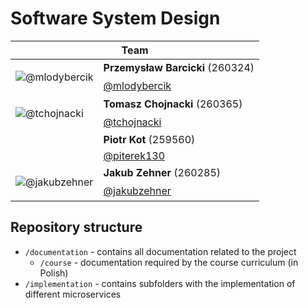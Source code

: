 # Software System Design

<table align="center">
  <thead>
    <tr>
      <th colspan="2">Team</th>
    </tr>
  </thead>
  <tbody>
    <tr>
      <td rowspan="2">

![@mlodybercik](https://github.com/mlodybercik.png?size=64)
      </td>
      <td>**Przemysław Barcicki** (260324)</td>
    </tr>
    <tr>
      <td>[@mlodybercik](https://github.com/mlodybercik)</td>
    </tr>
    <tr>
      <td rowspan="2">

![@tchojnacki](https://github.com/tchojnacki.png?size=64)
      </td>
      <td>**Tomasz Chojnacki** (260365)</td>
    </tr>
    <tr>
      <td>[@tchojnacki](https://github.com/tchojnacki)</td>
    </tr>
    <tr>
      <td rowspan="2">
      <!-- ![@piterek130](https://github.com/piterek130.png?size=64) -->
      </td>
      <td>**Piotr Kot** (259560)</td>
    </tr>
    <tr>
      <td>[@piterek130](https://github.com/piterek130)</td>
    </tr>
    <tr>
      <td rowspan="2">

![@jakubzehner](https://github.com/jakubzehner.png?size=64)
      </td>
      <td>**Jakub Zehner** (260285)</td>
    </tr>
    <tr>
      <td>[@jakubzehner](https://github.com/jakubzehner)</td>
    </tr>
  </tbody>
</table>

## Repository structure

- `/documentation` - contains all documentation related to the project
  - `/course` - documentation required by the course curriculum (in Polish)
- `/implementation` - contains subfolders with the implementation of different microservices
